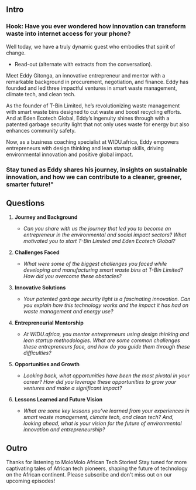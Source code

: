 ## Intro
### Hook: Have you ever wondered how innovation can transform waste into internet access for your phone? 

Well today, we have a truly dynamic guest who embodies that spirit of change.

- Read-out (alternate with extracts from the conversation).

Meet Eddy Gitonga, an innovative entrepreneur and mentor with a remarkable background in procurement, negotiation, and finance. Eddy has founded and led three impactful ventures in smart waste management, climate tech, and clean tech.

As the founder of T-Bin Limited, he’s revolutionizing waste management with smart waste bins designed to cut waste and boost recycling efforts. And at Eden Ecotech Global, Eddy’s ingenuity shines through with a patented garbage security light that not only uses waste for energy but also enhances community safety.

Now, as a business coaching specialist at WIDU.africa, Eddy empowers entrepreneurs with design thinking and lean startup skills, driving environmental innovation and positive global impact.

### Stay tuned as Eddy shares his journey, insights on sustainable innovation, and how we can contribute to a cleaner, greener, smarter future!"

## Questions

1. **Journey and Background**
   - *Can you share with us the journey that led you to become an entrepreneur in the environmental and social impact sectors? What motivated you to start T-Bin Limited and Eden Ecotech Global?*

2. **Challenges Faced**
   - *What were some of the biggest challenges you faced while developing and manufacturing smart waste bins at T-Bin Limited? How did you overcome these obstacles?*

3. **Innovative Solutions**
   - *Your patented garbage security light is a fascinating innovation. Can you explain how this technology works and the impact it has had on waste management and energy use?*

4. **Entrepreneurial Mentorship**
   - *At WIDU.africa, you mentor entrepreneurs using design thinking and lean startup methodologies. What are some common challenges these entrepreneurs face, and how do you guide them through these difficulties?*

5. **Opportunities and Growth**
   - *Looking back, what opportunities have been the most pivotal in your career? How did you leverage these opportunities to grow your ventures and make a significant impact?*

6. **Lessons Learned and Future Vision**
   - *What are some key lessons you’ve learned from your experiences in smart waste management, climate tech, and clean tech? And, looking ahead, what is your vision for the future of environmental innovation and entrepreneurship?*

## Outro
Thanks for listening to MoloMolo African Tech Stories! Stay tuned for more captivating tales of African tech pioneers, shaping the future of technology on the African continent. Please subscribe and don't miss out on our upcoming episodes!

